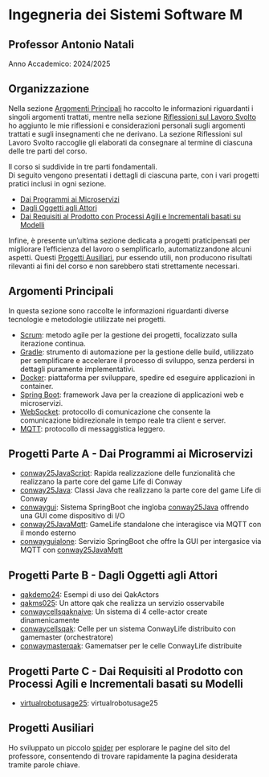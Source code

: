 # Ingegneria dei Sistemi Software M

## Professor Antonio Natali

Anno Accademico: 2024/2025

## Organizzazione

Nella sezione [Argomenti Principali](#argomenti-principali) ho raccolto le informazioni riguardanti i singoli argomenti trattati, mentre nella sezione [Riflessioni sul Lavoro Svolto](riflessioni) ho aggiunto le mie riflessioni e considerazioni personali sugli argomenti trattati e sugli insegnamenti che ne derivano. La sezione Riflessioni sul Lavoro Svolto raccoglie gli elaborati da consegnare al termine di ciascuna delle tre parti del corso.

Il corso si suddivide in tre parti fondamentali.  
Di seguito vengono presentati i dettagli di ciascuna parte, con i vari progetti pratici inclusi in ogni sezione.

- [Dai Programmi ai Microservizi](#progetti-parte-a---dai-programmi-ai-microservizi)
- [Dagli Oggetti agli Attori](#progetti-parte-b---dagli-oggetti-agli-attori)
- [Dai Requisiti al Prodotto con Processi Agili e Incrementali basati su Modelli](#progetti-parte-c---dai-requisiti-al-prodotto-con-processi-agili-e-incrementali-basati-su-modelli)

Infine, è presente un’ultima sezione dedicata a progetti praticipensati per migliorare l’efficienza del lavoro o semplificarlo, automatizzandone alcuni aspetti. Questi [Progetti Ausiliari](#progetti-ausiliari), pur essendo utili, non producono risultati rilevanti ai fini del corso e non sarebbero stati strettamente necessari.

## Argomenti Principali

In questa sezione sono raccolte le informazioni riguardanti diverse tecnologie e metodologie utilizzate nei progetti.

- [Scrum](scrum): metodo agile per la gestione dei progetti, focalizzato sulla iterazione continua. 
- [Gradle](gradle): strumento di automazione per la gestione delle build, utilizzato per semplificare e accelerare il processo di sviluppo, senza perdersi in dettagli puramente implementativi.
- [Docker](docker): piattaforma per sviluppare, spedire ed eseguire applicazioni in container.
- [Spring Boot](spring-boot): framework Java per la creazione di applicazioni web e microservizi.
- [WebSocket](websocket): protocollo di comunicazione che consente la comunicazione bidirezionale in tempo reale tra client e server.
- [MQTT](mqtt): protocollo di messaggistica leggero.

## Progetti Parte A - Dai Programmi ai Microservizi

- [conway25JavaScript](conway25javascript): Rapida realizzazione delle funzionalità che realizzano la parte core del game Life di Conway
- [conway25Java](conway25java): Classi Java che realizzano la parte core del game Life di Conway
- [conwaygui](conwaygui): Sistema SpringBoot che ingloba [conway25Java](conway25java) offrendo una GUI come dispositivo di I/O
- [conway25JavaMqtt](conway25javamqtt): GameLife standalone che interagisce via MQTT con il mondo esterno
- [conwayguialone](conwayguialone): Servizio SpringBoot che offre la GUI per intergasice via MQTT con [conway25JavaMqtt](#conway25javamqtt)

## Progetti Parte B - Dagli Oggetti agli Attori

- [qakdemo24](qakdemo24): Esempi di uso dei QakActors
- [qakms025](qakms025): Un attore qak che realizza un servizio osservabile
- [conwaycellsqaknaive](conwaycellsqaknaive): Un sistema di 4 celle-actor create dinamenicamente
- [conwaycellsqak](conwaycellsqak): Celle per un sistema ConwayLife distribuito con gamemaster (orchestratore)
- [conwaymasterqak](conwaymasterqak): Gamematser per le celle  ConwayLife distribuite

## Progetti Parte C - Dai Requisiti al Prodotto con Processi Agili e Incrementali basati su Modelli

- [virtualrobotusage25](virtualrobotusage25): virtualrobotusage25

## Progetti Ausiliari

Ho sviluppato un piccolo [spider](spider) per esplorare le pagine del sito del professore, consentendo di trovare rapidamente la pagina desiderata tramite parole chiave.
